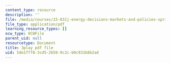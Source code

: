 ```yaml
---
content_type: resource
description: ''
file: /media/courses/15-031j-energy-decisions-markets-and-policies-spring-2012/5de1fff83cd52b509c2cb0c931b8b2ad_-WapZQ_LwFM.pdf
file_type: application/pdf
learning_resource_types: []
ocw_type: OCWFile
parent_uid: null
resourcetype: Document
title: 3play pdf file
uid: 5de1fff8-3cd5-2b50-9c2c-b0c931b8b2ad
---
```

